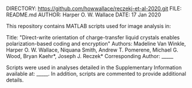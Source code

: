 DIRECTORY:	https://github.com/howwallace/reczekj-et-al-2020.git
FILE:	    README.md
AUTHOR:		Harper O. W. Wallace
DATE:		17 Jan 2020

This repository contains MATLAB scripts used for image analysis in:

Title:    "Direct-write orientation of charge-transfer liquid crystals enables polarization-based coding and encryption"
Authors:  Madeline Van Winkle, Harper O. W. Wallace, Niquana Smith, Andrew T. Pomerene, Michael G. Wood, Bryan Kaehr*, Joseph J. Reczek*
Corresponding Author:   _____

Scripts were used in analyses detailed in the Supplementary Information available at:  _____.  In addition, scripts are commented to provide additional details.

